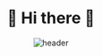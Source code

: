 <div align="center">
    
# 👋 Hi there 👋  
![header](https://capsule-render.vercel.app/api?type=waving&color=auto&height=300&section=header&text=NewBigExcel&fontSize=90&animation=fadeIn&fontAlignY=30&desc=Hi!%20I'm%20Business%20Data%20Engineer/Developer!&descAlignY=51&descAlign=62)
 
<br><br>

<!--
**cfent12/cfent12** is a ✨ _special_ ✨ repository because its `README.md` (this file) appears on your GitHub profile.

Here are some ideas to get you started:

- 🔭 I’m currently working on ...
- 🌱 I’m currently learning ...
- 👯 I’m looking to collaborate on ...
- 🤔 I’m looking for help with ...
- 💬 Ask me about ...
- 📫 How to reach me: ...
- 😄 Pronouns: ...
- ⚡ Fun fact: ...
-->

